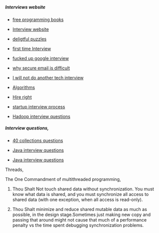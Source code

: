##### Interviews website

- [free programming books](https://github.com/vhf/free-programming-books/blob/master/free-programming-books.md)
- [Interview website](http://www.geeksforgeeks.org/)
- [deligtful puzzles](http://gurmeet.net/puzzles/)
- [first time Interview ](http://firstround.com/article/The-anatomy-of-the-perfect-technical-interview-from-a-former-Amazon-VP)

- [fucked up google interview](https://news.ycombinator.com/item?id=6243627)

- [why secure email is difficult](https://news.ycombinator.com/item?id=6243936)

- [I will not do another tech interview](https://news.ycombinator.com/item?id=6251087)

- [Algorithms](https://news.ycombinator.com/item?id=6283663)

- [Hire right](https://news.ycombinator.com/item?id=6432781)

- [startup interview process](https://news.ycombinator.com/item?id=6454140)

- [Hadoop interview questions](http://www.fromdev.com/2010/12/interview-questions-hadoop-mapreduce.html)


##### Interview questions,

- [40 collections questions](http://www.javacodegeeks.com/2013/02/40-java-collections-interview-questions-and-answers.html)
- [Java interview questions](http://javaadmin.com/category/interview-questions/)

- [Java interview questions](http://javarevisited.blogspot.com/2013/03/top-15-data-structures-algorithm-interview-questions-answers-java-programming.html)


Threads,

The One Commandment of multithreaded programming,
1. Thou Shalt Not touch shared data without synchronization.
  You must know what data is shared, and you must synchronize all access to shared data
(with one exception, when all access is read-only).

2. Thou Shalt minimize and reduce shared mutable data as much as possible, in the 
design stage.Sometimes just making new copy and passing that around might not cause that much of 
a performance penalty vs the time spent debugging synchronization problems.
